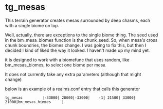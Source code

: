 # tg_mesas

This terrain generator creates mesas surrounded by deep chasms, each with a single biome on top.

Well, actually, there are exceptions to the single biome thing.  The seed used in the bm_mesa_biomes
function is the chunk_seed.  So, when mesa's cross chunk boundries, the biomes change.  I was going
to fix this, but then I decided I kind of liked the way it looked.  I haven't made up my mind yet.

it is designed to work with a biomefunc that uses random, like bm_mesas_biomes, to select one biome 
per mesa.

It does not currently take any extra parameters (although that might change)

below is an example of a realms.conf entry that calls this generator

    tg_mesas         |-33000| 20000|-33000|    -1| 21500| 33000|   21000|bm_mesas_biomes     |

